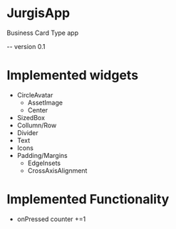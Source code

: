 # JurgisApp
Business Card Type app

-- version 0.1
# Implemented widgets
 - CircleAvatar
   - AssetImage
   - Center
 - SizedBox
 - Collumn/Row
 - Divider
 - Text
 - Icons
 - Padding/Margins
   - EdgeInsets
   - CrossAxisAlignment

# Implemented Functionality
 - onPressed counter +=1
